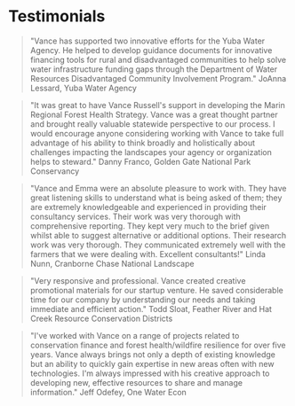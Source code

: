# Testimonials

> "Vance has supported two innovative efforts for the Yuba Water Agency. He helped to develop guidance documents for innovative financing tools for rural and disadvantaged communities to help solve water infrastructure funding gaps through the Department of Water Resources Disadvantaged Community Involvement Program." JoAnna Lessard, Yuba Water Agency

> "It was great to have Vance Russell's support in developing the Marin Regional Forest Health Strategy. Vance was a great thought partner and brought really valuable statewide perspective to our process. I would encourage anyone considering working with Vance to take full advantage of his ability to think broadly and holistically about challenges impacting the landscapes your agency or organization helps to steward." Danny Franco, Golden Gate National Park Conservancy

> "Vance and Emma were an absolute pleasure to work with. They have great listening skills to understand what is being asked of them; they are extremely knowledgeable and experienced in providing their consultancy services. Their work was very thorough with comprehensive reporting. They kept very much to the brief given whilst able to suggest alternative or additional options. Their research work was very thorough. They communicated extremely well with the farmers that we were dealing with. Excellent consultants!" Linda Nunn, Cranborne Chase National Landscape

> "Very responsive and professional. Vance created creative promotional materials for our startup venture. He saved considerable time for our company by understanding our needs and taking immediate and efficient action." Todd Sloat, Feather River and Hat Creek Resource Conservation Districts

> "I've worked with Vance on a range of projects related to conservation finance and forest health/wildfire resilience for over five years. Vance always brings not only a depth of existing knowledge but an ability to quickly gain expertise in new areas often with new technologies. I'm always impressed with his creative approach to developing new, effective resources to share and manage information." Jeff Odefey, One Water Econ